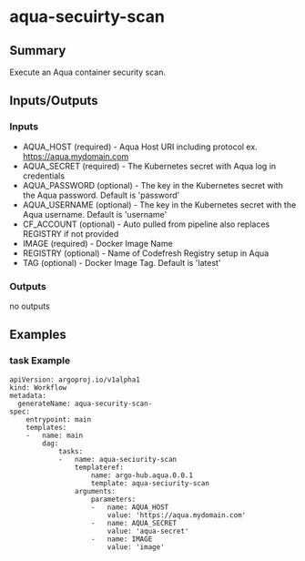 # aqua-secuirty-scan

## Summary
Execute an Aqua container security scan.

## Inputs/Outputs

### Inputs
* AQUA_HOST (required) - Aqua Host URI including protocol ex. https://aqua.mydomain.com
* AQUA_SECRET (required) - The Kubernetes secret with Aqua log in credentials
* AQUA_PASSWORD (optional) - The key in the Kubernetes secret with the Aqua password. Default is 'password'
* AQUA_USERNAME (optional) - The key in the Kubernetes secret with the Aqua username. Default is 'username'
* CF_ACCOUNT (optional) - Auto pulled from pipeline also replaces REGISTRY if not provided
* IMAGE (required) - Docker Image Name
* REGISTRY (optional) - Name of Codefresh Registry setup in Aqua
* TAG (optional) - Docker Image Tag. Default is 'latest'

### Outputs
no outputs

## Examples

### task Example
```
apiVersion: argoproj.io/v1alpha1
kind: Workflow
metadata:
  generateName: aqua-security-scan-
spec:
    entrypoint: main
    templates:
    -   name: main
        dag:
            tasks:
            -   name: aqua-seciurity-scan
                templateref:
                    name: argo-hub.aqua.0.0.1
                    template: aqua-seciurity-scan
                arguments:
                    parameters:
                    -   name: AQUA_HOST
                        value: 'https://aqua.mydomain.com'
                    -   name: AQUA_SECRET
                        value: 'aqua-secret'
                    -   name: IMAGE
                        value: 'image'
```
